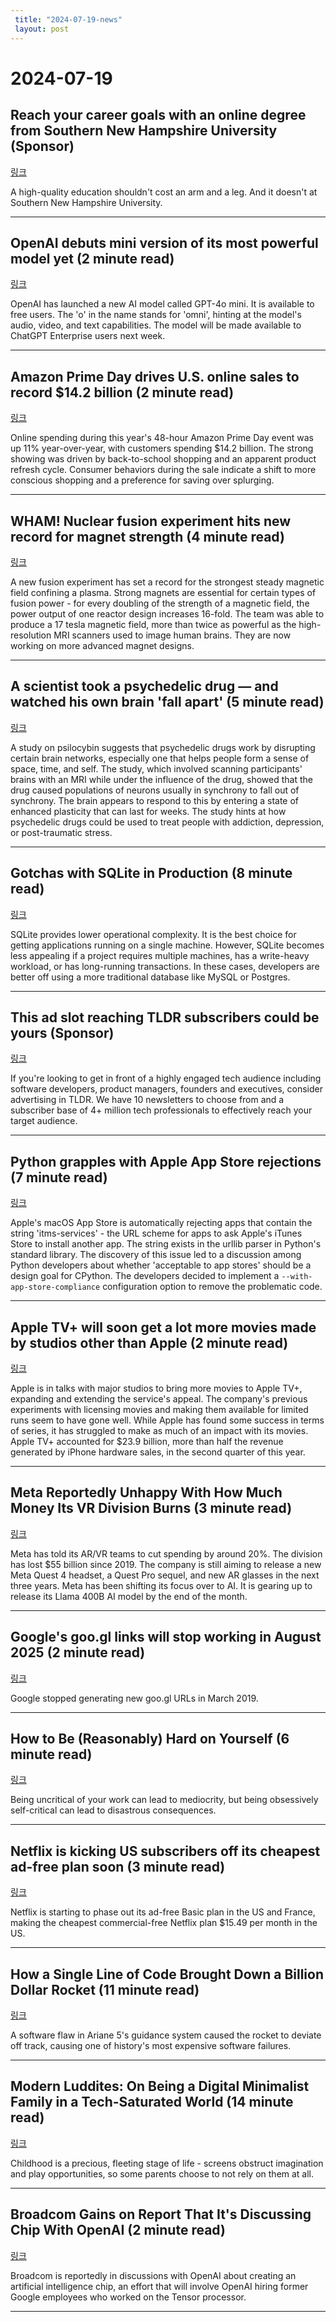 ```yaml
---
 title: "2024-07-19-news"
 layout: post
---
```

<h1>2024-07-19</h1><h2>Reach your career goals with an online degree from Southern New Hampshire University (Sponsor)</h2><p><a href="https://degrees.snhu.edu/?utm_source=TLDR&amp;utm_medium=PPL&amp;utm_campaign=PROS_Email&amp;utm_content=TLDR-Gen&amp;snhu_segment=OL">링크</a>  </p><p>A high-quality education shouldn't cost an arm and a leg. And it doesn't at Southern New Hampshire University. </p><hr /><h2>OpenAI debuts mini version of its most powerful model yet (2 minute read)</h2><p><a href="https://www.cnbc.com/2024/07/18/openai-4o-mini-model-announced.html?utm_source=tldrnewsletter">링크</a>  </p><p>OpenAI has launched a new AI model called GPT-4o mini. It is available to free users. The 'o' in the name stands for 'omni', hinting at the model's audio, video, and text capabilities. The model will be made available to ChatGPT Enterprise users next week. </p><hr /><h2>Amazon Prime Day drives U.S. online sales to record $14.2 billion (2 minute read)</h2><p><a href="https://www.cnbc.com/2024/07/18/amazon-prime-day-us-online-sales-climb-to-record-14point2-billion.html?utm_source=tldrnewsletter">링크</a>  </p><p>Online spending during this year's 48-hour Amazon Prime Day event was up 11% year-over-year, with customers spending $14.2 billion. The strong showing was driven by back-to-school shopping and an apparent product refresh cycle. Consumer behaviors during the sale indicate a shift to more conscious shopping and a preference for saving over splurging. </p><hr /><h2>WHAM! Nuclear fusion experiment hits new record for magnet strength (4 minute read)</h2><p><a href="https://techcrunch.com/2024/07/18/wham-nuclear-fusion-experiment-hits-new-record-for-magnet-strength/?utm_source=tldrnewsletter">링크</a>  </p><p>A new fusion experiment has set a record for the strongest steady magnetic field confining a plasma. Strong magnets are essential for certain types of fusion power - for every doubling of the strength of a magnetic field, the power output of one reactor design increases 16-fold. The team was able to produce a 17 tesla magnetic field, more than twice as powerful as the high-resolution MRI scanners used to image human brains. They are now working on more advanced magnet designs. </p><hr /><h2>A scientist took a psychedelic drug — and watched his own brain 'fall apart' (5 minute read)</h2><p><a href="https://www.npr.org/sections/shots-health-news/2024/07/18/g-s1-11501/psilocybin-psychedelic-drug-brain-plasticity-depression-addiction?utm_source=tldrnewsletter">링크</a>  </p><p>A study on psilocybin suggests that psychedelic drugs work by disrupting certain brain networks, especially one that helps people form a sense of space, time, and self. The study, which involved scanning participants' brains with an MRI while under the influence of the drug, showed that the drug caused populations of neurons usually in synchrony to fall out of synchrony. The brain appears to respond to this by entering a state of enhanced plasticity that can last for weeks. The study hints at how psychedelic drugs could be used to treat people with addiction, depression, or post-traumatic stress. </p><hr /><h2>Gotchas with SQLite in Production (8 minute read)</h2><p><a href="https://blog.pecar.me/sqlite-prod?utm_source=tldrnewsletter">링크</a>  </p><p>SQLite provides lower operational complexity. It is the best choice for getting applications running on a single machine. However, SQLite becomes less appealing if a project requires multiple machines, has a write-heavy workload, or has long-running transactions. In these cases, developers are better off using a more traditional database like MySQL or Postgres. </p><hr /><h2>This ad slot reaching TLDR subscribers could be yours (Sponsor)</h2><p><a href="https://advertise.tldr.tech/?utm_source=tldr&amp;utm_medium=newsletter&amp;utm_campaign=secondary07192024">링크</a>  </p><p>If you're looking to get in front of a highly engaged tech audience including software developers, product managers, founders and executives, consider advertising in TLDR. We have 10 newsletters to choose from and a subscriber base of 4+ million tech professionals to effectively reach your target audience.  </p><hr /><h2>Python grapples with Apple App Store rejections (7 minute read)</h2><p><a href="https://lwn.net/Articles/979671/?utm_source=tldrnewsletter">링크</a>  </p><p>Apple's macOS App Store is automatically rejecting apps that contain the string 'itms-services' - the URL scheme for apps to ask Apple's iTunes Store to install another app. The string exists in the urllib parser in Python's standard library. The discovery of this issue led to a discussion among Python developers about whether 'acceptable to app stores' should be a design goal for CPython. The developers decided to implement a <code>--with-app-store-compliance</code> configuration option to remove the problematic code. </p><hr /><h2>Apple TV+ will soon get a lot more movies made by studios other than Apple (2 minute read)</h2><p><a href="https://arstechnica.com/gadgets/2024/07/apple-is-in-talks-with-hollywood-studios-to-bring-more-classic-movies-to-tv/?utm_source=tldrnewsletter">링크</a>  </p><p>Apple is in talks with major studios to bring more movies to Apple TV+, expanding and extending the service's appeal. The company's previous experiments with licensing movies and making them available for limited runs seem to have gone well. While Apple has found some success in terms of series, it has struggled to make as much of an impact with its movies. Apple TV+ accounted for $23.9 billion, more than half the revenue generated by iPhone hardware sales, in the second quarter of this year. </p><hr /><h2>Meta Reportedly Unhappy With How Much Money Its VR Division Burns (3 minute read)</h2><p><a href="https://gizmodo.com/meta-reportedly-unhappy-with-how-much-money-its-vr-division-burns-2000476495?utm_source=tldrnewsletter">링크</a>  </p><p>Meta has told its AR/VR teams to cut spending by around 20%. The division has lost $55 billion since 2019. The company is still aiming to release a new Meta Quest 4 headset, a Quest Pro sequel, and new AR glasses in the next three years. Meta has been shifting its focus over to AI. It is gearing up to release its Llama 400B AI model by the end of the month. </p><hr /><h2>Google's goo․gl links will stop working in August 2025 (2 minute read)</h2><p><a href="https://9to5google.com/2024/07/18/googl-links/?utm_source=tldrnewsletter">링크</a>  </p><p>Google stopped generating new goo.gl URLs in March 2019. </p><hr /><h2>How to Be (Reasonably) Hard on Yourself (6 minute read)</h2><p><a href="https://blog.nateliason.com/p/reasonably-hard-on-yourself?utm_source=tldrnewsletter">링크</a>  </p><p>Being uncritical of your work can lead to mediocrity, but being obsessively self-critical can lead to disastrous consequences. </p><hr /><h2>Netflix is kicking US subscribers off its cheapest ad-free plan soon (3 minute read)</h2><p><a href="https://arstechnica.com/gadgets/2024/07/netflix-is-kicking-us-subscribers-off-its-cheapest-ad-free-plan-soon/?utm_source=tldrnewsletter">링크</a>  </p><p>Netflix is starting to phase out its ad-free Basic plan in the US and France, making the cheapest commercial-free Netflix plan $15.49 per month in the US. </p><hr /><h2>How a Single Line of Code Brought Down a Billion Dollar Rocket (11 minute read)</h2><p><a href="https://newsletter.techworld-with-milan.com/p/how-a-single-line-of-code-brought?utm_source=tldrnewsletter">링크</a>  </p><p>A software flaw in Ariane 5's guidance system caused the rocket to deviate off track, causing one of history's most expensive software failures. </p><hr /><h2>Modern Luddites: On Being a Digital Minimalist Family in a Tech-Saturated World (14 minute read)</h2><p><a href="https://www.afterbabel.com/p/modern-luddites-on-being-a-digital?utm_source=tldrnewsletter">링크</a>  </p><p>Childhood is a precious, fleeting stage of life - screens obstruct imagination and play opportunities, so some parents choose to not rely on them at all. </p><hr /><h2>Broadcom Gains on Report That It's Discussing Chip With OpenAI (2 minute read)</h2><p><a href="https://www.bloomberg.com/news/articles/2024-07-18/broadcom-gains-on-report-that-it-s-discussing-chip-with-openai?accessToken=eyJhbGciOiJIUzI1NiIsInR5cCI6IkpXVCJ9.eyJzb3VyY2UiOiJTdWJzY3JpYmVyR2lmdGVkQXJ0aWNsZSIsImlhdCI6MTcyMTM0NzQ4MiwiZXhwIjoxNzIxOTUyMjgyLCJhcnRpY2xlSWQiOiJTR1U0NThEV1JHRzAwMCIsImJjb25uZWN0SWQiOiJFQTExNDNDNTM4NEE0RUY5QTg5RjJEN0IxMTg2MzcwOSJ9.JFOLpDlLLB4le75avbm_VYGxJMfnbxGNKj6AC7BECBI&amp;utm_source=tldrnewsletter">링크</a>  </p><p>Broadcom is reportedly in discussions with OpenAI about creating an artificial intelligence chip, an effort that will involve OpenAI hiring former Google employees who worked on the Tensor processor. </p><hr />